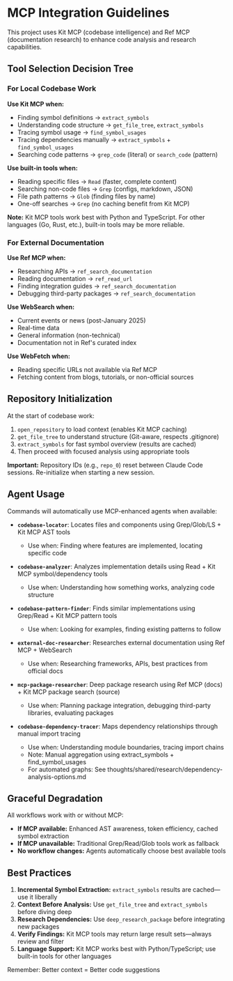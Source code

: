# MCP Integration Guidelines

This project uses Kit MCP (codebase intelligence) and Ref MCP (documentation research) to enhance code analysis and research capabilities.

## Tool Selection Decision Tree

### For Local Codebase Work

**Use Kit MCP when:**
- Finding symbol definitions → `extract_symbols`
- Understanding code structure → `get_file_tree`, `extract_symbols`
- Tracing symbol usage → `find_symbol_usages`
- Tracing dependencies manually → `extract_symbols` + `find_symbol_usages`
- Searching code patterns → `grep_code` (literal) or `search_code` (pattern)

**Use built-in tools when:**
- Reading specific files → `Read` (faster, complete content)
- Searching non-code files → `Grep` (configs, markdown, JSON)
- File path patterns → `Glob` (finding files by name)
- One-off searches → `Grep` (no caching benefit from Kit MCP)

**Note:** Kit MCP tools work best with Python and TypeScript. For other languages (Go, Rust, etc.), built-in tools may be more reliable.

### For External Documentation

**Use Ref MCP when:**
- Researching APIs → `ref_search_documentation`
- Reading documentation → `ref_read_url`
- Finding integration guides → `ref_search_documentation`
- Debugging third-party packages → `ref_search_documentation`

**Use WebSearch when:**
- Current events or news (post-January 2025)
- Real-time data
- General information (non-technical)
- Documentation not in Ref's curated index

**Use WebFetch when:**
- Reading specific URLs not available via Ref MCP
- Fetching content from blogs, tutorials, or non-official sources

## Repository Initialization

At the start of codebase work:
1. `open_repository` to load context (enables Kit MCP caching)
2. `get_file_tree` to understand structure (Git-aware, respects .gitignore)
3. `extract_symbols` for fast symbol overview (results are cached)
4. Then proceed with focused analysis using appropriate tools

**Important:** Repository IDs (e.g., `repo_0`) reset between Claude Code sessions. Re-initialize when starting a new session.

## Agent Usage

Commands will automatically use MCP-enhanced agents when available:

- **`codebase-locator`**: Locates files and components using Grep/Glob/LS + Kit MCP AST tools
  - Use when: Finding where features are implemented, locating specific code

- **`codebase-analyzer`**: Analyzes implementation details using Read + Kit MCP symbol/dependency tools
  - Use when: Understanding how something works, analyzing code structure

- **`codebase-pattern-finder`**: Finds similar implementations using Grep/Read + Kit MCP pattern tools
  - Use when: Looking for examples, finding existing patterns to follow

- **`external-doc-researcher`**: Researches external documentation using Ref MCP + WebSearch
  - Use when: Researching frameworks, APIs, best practices from official docs

- **`mcp-package-researcher`**: Deep package research using Ref MCP (docs) + Kit MCP package search (source)
  - Use when: Planning package integration, debugging third-party libraries, evaluating packages

- **`codebase-dependency-tracer`**: Maps dependency relationships through manual import tracing
  - Use when: Understanding module boundaries, tracing import chains
  - Note: Manual aggregation using extract_symbols + find_symbol_usages
  - For automated graphs: See thoughts/shared/research/dependency-analysis-options.md

## Graceful Degradation

All workflows work with or without MCP:
- **If MCP available:** Enhanced AST awareness, token efficiency, cached symbol extraction
- **If MCP unavailable:** Traditional Grep/Read/Glob tools work as fallback
- **No workflow changes:** Agents automatically choose best available tools

## Best Practices

1. **Incremental Symbol Extraction:** `extract_symbols` results are cached—use it liberally
2. **Context Before Analysis:** Use `get_file_tree` and `extract_symbols` before diving deep
3. **Research Dependencies:** Use `deep_research_package` before integrating new packages
4. **Verify Findings:** Kit MCP tools may return large result sets—always review and filter
5. **Language Support:** Kit MCP works best with Python/TypeScript; use built-in tools for other languages

Remember: Better context = Better code suggestions